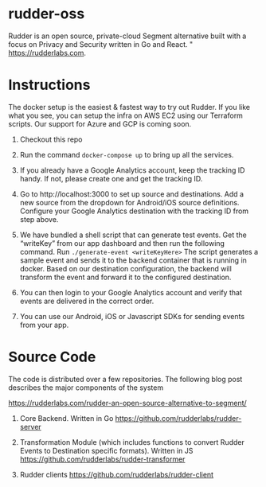 # rudder-oss

Rudder is an open source, private-cloud Segment alternative built with a focus on Privacy and Security written in Go and React. " https://rudderlabs.com.
 

Instructions
============

The docker setup is the easiest & fastest way to try out Rudder. If you like what you see, you can setup the infra on AWS EC2 using our Terraform scripts. Our support for Azure and GCP is coming soon.

1. Checkout this repo
2. Run the command `docker-compose up` to bring up all the services.
3. If you already have a Google Analytics account, keep the tracking ID handy. If not, please create one and get the tracking ID.
4. Go to http://localhost:3000 to set up source and destinations. Add a new source from the dropdown for Android/iOS source definitions. Configure your Google Analytics destination with the tracking ID from step above.

5. We have bundled a shell script that can generate test events. Get the “writeKey” from our app dashboard and then run the following command. Run `./generate-event <writeKeyHere>`
 The script generates a sample event and sends it to the backend container that is running in docker. Based on our destination configuration, the backend will transform the event and forward it to the configured destination.
 
6. You can then login to your Google Analytics account and verify that events are delivered in the correct order.

7. You can use our Android, iOS or Javascript SDKs for sending events from your app.

Source Code
===========

The code is distributed over a few repositories. The following blog post describes the major components of the system

https://rudderlabs.com/rudder-an-open-source-alternative-to-segment/

1. Core Backend. Written in Go
    https://github.com/rudderlabs/rudder-server

2. Transformation Module (which includes functions to convert Rudder Events to Destination specific formats). Written in JS
   https://github.com/rudderlabs/rudder-transformer

3. Rudder clients
   https://github.com/rudderlabs/rudder-client
